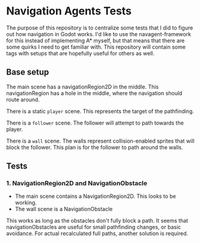 # Navigation Agents Tests

The purpose of this repository is to centralize some tests that I did to figure out how navigation in Godot works.
I'd like to use the navagent-framework for this instead of implementing A* myself, but that means that there are some quirks I need to get familiar with.
This repository will contain some tags with setups that are hopefully useful for others as well. 

## Base setup
The main scene has a navigationRegion2D in the middle.
This navigationRegion has a hole in the middle, where the navigation should route around.

There is a static `player` scene.
This represents the target of the pathfinding. 

There is a `follower` scene.
The follower will attempt to path towards the player.

There is a `wall` scene.
The walls represent collision-enabled sprites that will block the follower.
This plan is for the follower to path around the walls. 

## Tests

### 1. NavigationRegion2D and NavigationObstacle

- The main scene contains a NavigationRegion2D. This looks to be working.
- The wall scene is a NavigationObstacle

This works as long as the obstacles don't fully block a path.
It seems that navigationObstacles are useful for small pathfinding changes, or basic avoidance.
For actual recalculated full paths, another solution is required. 
